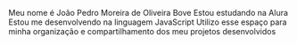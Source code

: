 Meu nome é João Pedro Moreira de Oliveira Bove
Estou estudando na Alura
Estou me desenvolvendo na linguagem JavaScript
Utilizo esse espaço para minha organização e compartilhamento dos meu projetos desenvolvidos
